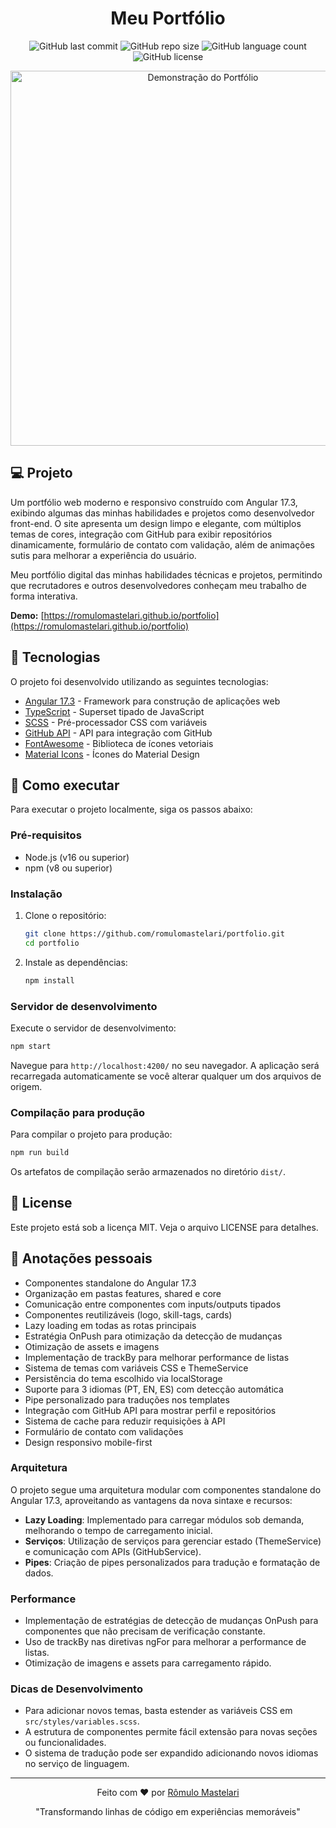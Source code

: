 <h1 align="center">Meu Portfólio</h1>

<p align="center">
  <img src="https://img.shields.io/github/last-commit/romulomastelari/portfolio" alt="GitHub last commit">
  <img src="https://img.shields.io/github/repo-size/romulomastelari/portfolio" alt="GitHub repo size">
  <img src="https://img.shields.io/github/languages/count/romulomastelari/portfolio" alt="GitHub language count">
  <img src="https://img.shields.io/github/license/romulomastelari/portfolio" alt="GitHub license">
</p>

<p align="center">
  <img src="assets/img-portifilio.png" alt="Demonstração do Portfólio" width="600">
</p>

## 💻 Projeto

Um portfólio web moderno e responsivo construído com Angular 17.3, exibindo algumas das minhas habilidades e projetos como desenvolvedor front-end. O site apresenta um design limpo e elegante, com múltiplos temas de cores, integração com GitHub para exibir repositórios dinamicamente, formulário de contato com validação, além de animações sutis para melhorar a experiência do usuário.

Meu portfólio digital das minhas habilidades técnicas e projetos, permitindo que recrutadores e outros desenvolvedores conheçam meu trabalho de forma interativa.

**Demo:** [https://romulomastelari.github.io/portfolio](https://romulomastelari.github.io/portfolio)

## 🧪 Tecnologias

O projeto foi desenvolvido utilizando as seguintes tecnologias:

- [Angular 17.3](https://angular.io/) - Framework para construção de aplicações web
- [TypeScript](https://www.typescriptlang.org/) - Superset tipado de JavaScript
- [SCSS](https://sass-lang.com/) - Pré-processador CSS com variáveis
- [GitHub API](https://docs.github.com/en/rest) - API para integração com GitHub
- [FontAwesome](https://fontawesome.com/) - Biblioteca de ícones vetoriais
- [Material Icons](https://material.io/resources/icons/) - Ícones do Material Design

## 🚀 Como executar

Para executar o projeto localmente, siga os passos abaixo:

### Pré-requisitos

- Node.js (v16 ou superior)
- npm (v8 ou superior)

### Instalação

1. Clone o repositório:
   ```bash
   git clone https://github.com/romulomastelari/portfolio.git
   cd portfolio
   ```

2. Instale as dependências:
   ```bash
   npm install
   ```

### Servidor de desenvolvimento

Execute o servidor de desenvolvimento:

```bash
npm start
```

Navegue para `http://localhost:4200/` no seu navegador. A aplicação será recarregada automaticamente se você alterar qualquer um dos arquivos de origem.

### Compilação para produção

Para compilar o projeto para produção:

```bash
npm run build
```

Os artefatos de compilação serão armazenados no diretório `dist/`.

## 📝 License

Este projeto está sob a licença MIT. Veja o arquivo LICENSE para detalhes.

## 📓 Anotações pessoais
- Componentes standalone do Angular 17.3
- Organização em pastas features, shared e core
- Comunicação entre componentes com inputs/outputs tipados
- Componentes reutilizáveis (logo, skill-tags, cards)
- Lazy loading em todas as rotas principais
- Estratégia OnPush para otimização da detecção de mudanças
- Otimização de assets e imagens
- Implementação de trackBy para melhorar performance de listas
- Sistema de temas com variáveis CSS e ThemeService
- Persistência do tema escolhido via localStorage
- Suporte para 3 idiomas (PT, EN, ES) com detecção automática
- Pipe personalizado para traduções nos templates
- Integração com GitHub API para mostrar perfil e repositórios
- Sistema de cache para reduzir requisições à API
- Formulário de contato com validações
- Design responsivo mobile-first

### Arquitetura

O projeto segue uma arquitetura modular com componentes standalone do Angular 17.3, aproveitando as vantagens da nova sintaxe e recursos:

- **Lazy Loading**: Implementado para carregar módulos sob demanda, melhorando o tempo de carregamento inicial.
- **Serviços**: Utilização de serviços para gerenciar estado (ThemeService) e comunicação com APIs (GitHubService).
- **Pipes**: Criação de pipes personalizados para tradução e formatação de dados.

### Performance

- Implementação de estratégias de detecção de mudanças OnPush para componentes que não precisam de verificação constante.
- Uso de trackBy nas diretivas ngFor para melhorar a performance de listas.
- Otimização de imagens e assets para carregamento rápido.

### Dicas de Desenvolvimento

- Para adicionar novos temas, basta estender as variáveis CSS em `src/styles/variables.scss`.
- A estrutura de componentes permite fácil extensão para novas seções ou funcionalidades.
- O sistema de tradução pode ser expandido adicionando novos idiomas no serviço de linguagem.

---

<p align="center">
  Feito com ❤️ por <a href="https://github.com/romulomastelari">Rômulo Mastelari</a>
</p>
<p align="center">
  "Transformando linhas de código em experiências memoráveis"
</p>
